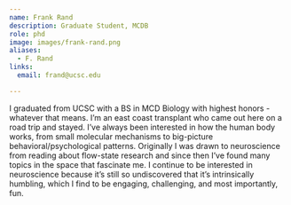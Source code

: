 ```yaml
---
name: Frank Rand
description: Graduate Student, MCDB
role: phd
image: images/frank-rand.png
aliases:
  - F. Rand
links:
  email: frand@ucsc.edu

---
```


I graduated from UCSC with a BS in MCD Biology with highest honors - whatever that means. I’m an east coast transplant who came out here on a road trip and stayed. I’ve always been interested in how the human body works, from small molecular mechanisms to big-picture behavioral/psychological patterns. Originally I was drawn to neuroscience from reading about flow-state research and since then I’ve found many topics in the space that fascinate me. I continue to be interested in neuroscience because it’s still so undiscovered that it’s intrinsically humbling, which I find to be engaging, challenging, and most importantly, fun.

